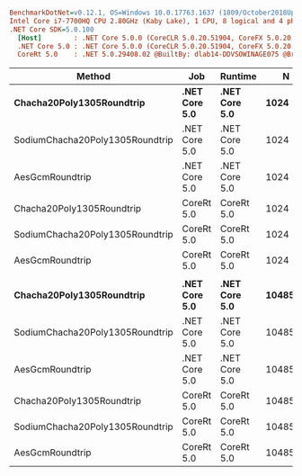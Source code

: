 ```ini

BenchmarkDotNet=v0.12.1, OS=Windows 10.0.17763.1637 (1809/October2018Update/Redstone5)
Intel Core i7-7700HQ CPU 2.80GHz (Kaby Lake), 1 CPU, 8 logical and 4 physical cores
.NET Core SDK=5.0.100
  [Host]        : .NET Core 5.0.0 (CoreCLR 5.0.20.51904, CoreFX 5.0.20.51904), X64 RyuJIT
  .NET Core 5.0 : .NET Core 5.0.0 (CoreCLR 5.0.20.51904, CoreFX 5.0.20.51904), X64 RyuJIT
  CoreRt 5.0    : .NET 5.0.29408.02 @BuiltBy: dlab14-DDVSOWINAGE075 @Branch: master @Commit: 4ce1c21ac0d4d1a3b7f7a548214966f69ac9f199, X64 AOT


```

| Method | Job | Runtime | N | Mean | Error | StdDev | Ratio | RatioSD |
| --- | --- | --- | --- | --: | --: | --: | --: | --: |
| **Chacha20Poly1305Roundtrip** | **.NET Core 5.0** | **.NET Core 5.0** | **1024** | **7.454 μs** | **0.0729 μs** | **0.0646 μs** | **1.00** | **0.00** |
| SodiumChacha20Poly1305Roundtrip | .NET Core 5.0 | .NET Core 5.0 | 1024 | 3.508 μs | 0.0203 μs | 0.0190 μs | 0.47 | 0.00 |
| AesGcmRoundtrip | .NET Core 5.0 | .NET Core 5.0 | 1024 | 9.340 μs | 0.1193 μs | 0.1058 μs | 1.25 | 0.02 |
| Chacha20Poly1305Roundtrip | CoreRt 5.0 | CoreRt 5.0 | 1024 | 7.109 μs | 0.0752 μs | 0.0704 μs | 0.95 | 0.01 |
| SodiumChacha20Poly1305Roundtrip | CoreRt 5.0 | CoreRt 5.0 | 1024 | 3.533 μs | 0.0497 μs | 0.0465 μs | 0.47 | 0.01 |
| AesGcmRoundtrip | CoreRt 5.0 | CoreRt 5.0 | 1024 | 9.343 μs | 0.0595 μs | 0.0557 μs | 1.25 | 0.02 |
|  |  |  |  |  |  |  |  |  |
| **Chacha20Poly1305Roundtrip** | **.NET Core 5.0** | **.NET Core 5.0** | **1048576** | **6,573.318 μs** | **100.3629 μs** | **93.8795 μs** | **1.00** | **0.00** |
| SodiumChacha20Poly1305Roundtrip | .NET Core 5.0 | .NET Core 5.0 | 1048576 | 3,000.906 μs | 20.6401 μs | 18.2969 μs | 0.46 | 0.01 |
| AesGcmRoundtrip | .NET Core 5.0 | .NET Core 5.0 | 1048576 | 9,144.489 μs | 114.5537 μs | 101.5489 μs | 1.39 | 0.02 |
| Chacha20Poly1305Roundtrip | CoreRt 5.0 | CoreRt 5.0 | 1048576 | 6,686.611 μs | 50.5738 μs | 47.3068 μs | 1.02 | 0.02 |
| SodiumChacha20Poly1305Roundtrip | CoreRt 5.0 | CoreRt 5.0 | 1048576 | 3,058.571 μs | 36.6213 μs | 32.4638 μs | 0.46 | 0.01 |
| AesGcmRoundtrip | CoreRt 5.0 | CoreRt 5.0 | 1048576 | 9,085.720 μs | 45.7453 μs | 35.7149 μs | 1.38 | 0.02 |
